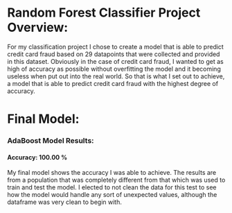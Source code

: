 # Random Forest Classifier Project Overview:

For my classification project I chose to create a model that is able to predict credit card fraud based on 29 datapoints that were collected and provided in this dataset. Obviously in the case of credit card fraud, I wanted to get as high of accuracy as possible without overfitting the model and it becoming useless when put out into the real world. So that is what I set out to achieve, a model that is able to predict credit card fraud with the highest degree of accuracy. 

# Final Model:

### AdaBoost Model Results:

#### Accuracy: 100.00 %

My final model shows the accuracy I was able to achieve. The results are from a population that was completely different from that which was used to train and test the model. I elected to not clean the data for this test to see how the model would handle any sort of unexpected values, although the dataframe was very clean to begin with. 
